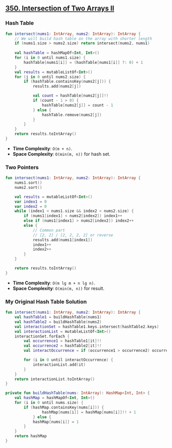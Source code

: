 ## [350. Intersection of Two Arrays II](https://leetcode.com/problems/intersection-of-two-arrays-ii/)

### Hash Table
```kotlin
fun intersect(nums1: IntArray, nums2: IntArray): IntArray {
    // We will build hash table on the array with shorter length
    if (nums1.size > nums2.size) return intersect(nums2, nums1)
    
    val hashTable = hashMapOf<Int, Int>()
    for (i in 0 until nums1.size) {
        hashTable[nums1[i]] = (hashTable[nums1[i]] ?: 0) + 1
    }
    val results = mutableListOf<Int>()
    for (j in 0 until nums2.size) {
        if (hashTable.containsKey(nums2[j])) {
            results.add(nums2[j])

            val count = hashTable[nums2[j]]!!
            if (count - 1 > 0) {
                hashTable[nums2[j]] = count - 1
            } else {
                hashTable.remove(nums2[j])
            }
        }
    }
    return results.toIntArray()
}
```

* **Time Complexity**: `O(m + n)`.
* **Space Complexity**: `O(min(m, n))` for hash set.

### Two Pointers
```kotlin
fun intersect(nums1: IntArray, nums2: IntArray): IntArray {
    nums1.sort()
    nums2.sort()

    val results = mutableListOf<Int>()
    var index1 = 0
    var index2 = 0
    while (index1 < nums1.size && index2 < nums2.size) {
        if (nums1[index1] < nums2[index2]) index1++
        else if (nums1[index1] > nums2[index2]) index2++
        else {
            // Common part
            // [2, 2] / [2, 2, 2, 2] or reverse
            results.add(nums1[index1])
            index1++
            index2++
        }
    }

    return results.toIntArray()
}
```

* **Time Complexity**: `O(m lg m + n lg n)`.
* **Space Complexity**: `O(min(m, n))` for result.

### My Original Hash Table Solution
```kotlin
fun intersect(nums1: IntArray, nums2: IntArray): IntArray {
    val hashTable1 = buildHashTable(nums1)
    val hashTable2 = buildHashTable(nums2)
    val interactionSet = hashTable1.keys.intersect(hashTable2.keys)
    val interactionList = mutableListOf<Int>()
    interactionSet.forEach {
        val occurrence1 = hashTable1[it]!!
        val occurrence2 = hashTable2[it]!!
        val interactOccurrence = if (occurrence1 > occurrence2) occurrence2 else occurrence1

        for (i in 0 until interactOccurrence) {
            interactionList.add(it)
        }
    }
    return interactionList.toIntArray()
}

private fun buildHashTable(nums: IntArray): HashMap<Int, Int> {
    val hashMap = hashMapOf<Int, Int>()
    for (i in 0 until nums.size) {
        if (hashMap.containsKey(nums[i])) {
                hashMap[nums[i]] = hashMap[nums[i]]!! + 1
            } else {
            hashMap[nums[i]] = 1
        }
    }
    return hashMap
}
```